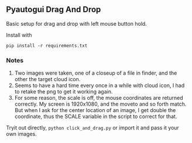 ## Pyautogui Drag And Drop

Basic setup for drag and drop with left mouse button hold.

Install with
```
pip install -r requirements.txt
```

### Notes
1.  Two images were taken, one of a closeup of a file in finder, and the other the target cloud icon.
2.  Seems to have a hard time every once in a while with cloud icon, I had to retake the png to get it working again.
3.  For some reason, the scale is off, the mouse coordinates are returned correctly.  My screen is 1920x1080, and the moveto and so forth match.  But when I ask for the center location of an image, I get double the coordinate, thus the SCALE variable in the script to correct for that.

Tryit out directly, ```python click_and_drag.py``` or import it and pass it your own images.

